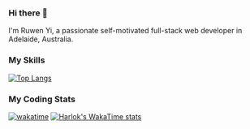 ### Hi there 👋
I'm Ruwen Yi, a passionate self-motivated full-stack web developer in Adelaide, Australia. 

### My Skills
[![Top Langs](https://github-readme-stats.vercel.app/api/top-langs/?username=Ruwen-Yi&layout=donut-vertical)](https://github.com/Ruwen-Yi/github-readme-stats)

### My Coding Stats
[![wakatime](https://wakatime.com/badge/user/018bad4e-ca4a-4e4e-8c3c-f945f885d9f1.svg)](https://wakatime.com/@018bad4e-ca4a-4e4e-8c3c-f945f885d9f1)
[![Harlok's WakaTime stats](https://github-readme-stats.vercel.app/api/wakatime?username=Ruwen)](https://github.com/Ruwen-Yi/github-readme-stats)

<!--
**Ruwen-Yi/Ruwen-Yi** is a ✨ _special_ ✨ repository because its `README.md` (this file) appears on your GitHub profile.

Here are some ideas to get you started:

- 🔭 I’m currently working on ...
- 🌱 I’m currently learning ...
- 👯 I’m looking to collaborate on ...
- 🤔 I’m looking for help with ...
- 💬 Ask me about ...
- 📫 How to reach me: ...
- 😄 Pronouns: ...
- ⚡ Fun fact: ...
-->
